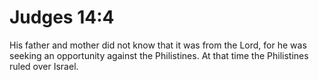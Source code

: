 # Judges 14:4

His father and mother did not know that it was from the Lord, for he was seeking an opportunity against the Philistines. At that time the Philistines ruled over Israel.
